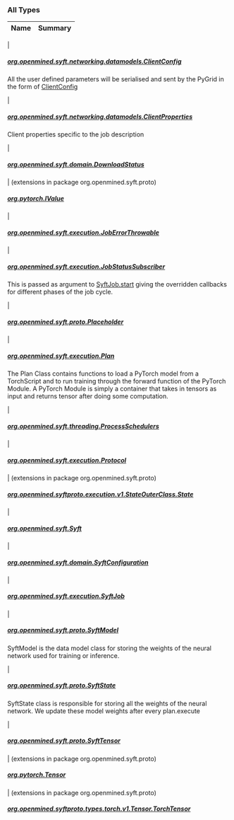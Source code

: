 

### All Types

| Name | Summary |
|---|---|
|

##### [org.openmined.syft.networking.datamodels.ClientConfig](../org.openmined.syft.networking.datamodels/-client-config/index.md)

All the user defined parameters will be serialised and sent by the PyGrid in the form of [ClientConfig](../org.openmined.syft.networking.datamodels/-client-config/index.md)


|

##### [org.openmined.syft.networking.datamodels.ClientProperties](../org.openmined.syft.networking.datamodels/-client-properties/index.md)

Client properties specific to the job description


|

##### [org.openmined.syft.domain.DownloadStatus](../org.openmined.syft.domain/-download-status/index.md)


| (extensions in package org.openmined.syft.proto)

##### [org.pytorch.IValue](../org.openmined.syft.proto/org.pytorch.-i-value/index.md)


|

##### [org.openmined.syft.execution.JobErrorThrowable](../org.openmined.syft.execution/-job-error-throwable/index.md)


|

##### [org.openmined.syft.execution.JobStatusSubscriber](../org.openmined.syft.execution/-job-status-subscriber/index.md)

This is passed as argument to [SyftJob.start](../org.openmined.syft.execution/-syft-job/start.md) giving the overridden callbacks for different phases of the job cycle.


|

##### [org.openmined.syft.proto.Placeholder](../org.openmined.syft.proto/-placeholder/index.md)


|

##### [org.openmined.syft.execution.Plan](../org.openmined.syft.execution/-plan/index.md)

The Plan Class contains functions to load a PyTorch model from a TorchScript and
to run training through the forward function of the PyTorch Module.
A PyTorch Module is simply a container that takes in tensors as input and returns
tensor after doing some computation.


|

##### [org.openmined.syft.threading.ProcessSchedulers](../org.openmined.syft.threading/-process-schedulers/index.md)


|

##### [org.openmined.syft.execution.Protocol](../org.openmined.syft.execution/-protocol/index.md)


| (extensions in package org.openmined.syft.proto)

##### [org.openmined.syftproto.execution.v1.StateOuterClass.State](../org.openmined.syft.proto/org.openmined.syftproto.execution.v1.-state-outer-class.-state/index.md)


|

##### [org.openmined.syft.Syft](../org.openmined.syft/-syft/index.md)


|

##### [org.openmined.syft.domain.SyftConfiguration](../org.openmined.syft.domain/-syft-configuration/index.md)


|

##### [org.openmined.syft.execution.SyftJob](../org.openmined.syft.execution/-syft-job/index.md)


|

##### [org.openmined.syft.proto.SyftModel](../org.openmined.syft.proto/-syft-model/index.md)

SyftModel is the data model class for storing the weights of the neural network used for
training or inference.


|

##### [org.openmined.syft.proto.SyftState](../org.openmined.syft.proto/-syft-state/index.md)

SyftState class is responsible for storing all the weights of the neural network.
We update these model weights after every plan.execute


|

##### [org.openmined.syft.proto.SyftTensor](../org.openmined.syft.proto/-syft-tensor/index.md)


| (extensions in package org.openmined.syft.proto)

##### [org.pytorch.Tensor](../org.openmined.syft.proto/org.pytorch.-tensor/index.md)


| (extensions in package org.openmined.syft.proto)

##### [org.openmined.syftproto.types.torch.v1.Tensor.TorchTensor](../org.openmined.syft.proto/org.openmined.syftproto.types.torch.v1.-tensor.-torch-tensor/index.md)


